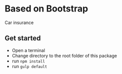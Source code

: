# Based on Bootstrap

Car insurance

## Get started

* Open a terminal
* Change directory to the root folder of this package
* run `npm install`
* run `gulp default`

